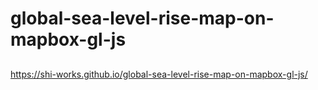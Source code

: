 # global-sea-level-rise-map-on-mapbox-gl-js
##
https://shi-works.github.io/global-sea-level-rise-map-on-mapbox-gl-js/
